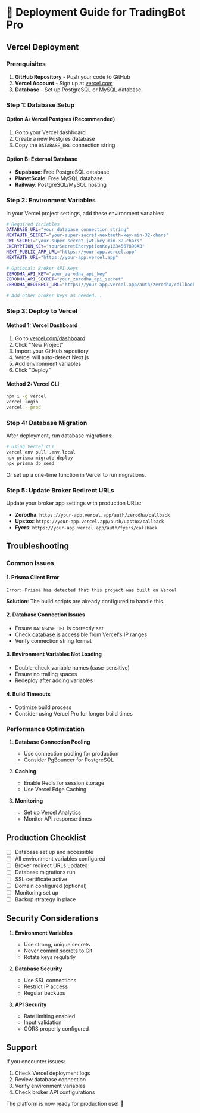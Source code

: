 # 🚀 Deployment Guide for TradingBot Pro

## Vercel Deployment

### Prerequisites
1. **GitHub Repository** - Push your code to GitHub
2. **Vercel Account** - Sign up at [vercel.com](https://vercel.com)
3. **Database** - Set up PostgreSQL or MySQL database

### Step 1: Database Setup

#### Option A: Vercel Postgres (Recommended)
1. Go to your Vercel dashboard
2. Create a new Postgres database
3. Copy the `DATABASE_URL` connection string

#### Option B: External Database
- **Supabase**: Free PostgreSQL database
- **PlanetScale**: Free MySQL database
- **Railway**: PostgreSQL/MySQL hosting

### Step 2: Environment Variables

In your Vercel project settings, add these environment variables:

```bash
# Required Variables
DATABASE_URL="your_database_connection_string"
NEXTAUTH_SECRET="your-super-secret-nextauth-key-min-32-chars"
JWT_SECRET="your-super-secret-jwt-key-min-32-chars"
ENCRYPTION_KEY="YourSecretEncryptionKey1234567890AB"
NEXT_PUBLIC_APP_URL="https://your-app.vercel.app"
NEXTAUTH_URL="https://your-app.vercel.app"

# Optional: Broker API Keys
ZERODHA_API_KEY="your_zerodha_api_key"
ZERODHA_API_SECRET="your_zerodha_api_secret"
ZERODHA_REDIRECT_URL="https://your-app.vercel.app/auth/zerodha/callback"

# Add other broker keys as needed...
```

### Step 3: Deploy to Vercel

#### Method 1: Vercel Dashboard
1. Go to [vercel.com/dashboard](https://vercel.com/dashboard)
2. Click "New Project"
3. Import your GitHub repository
4. Vercel will auto-detect Next.js
5. Add environment variables
6. Click "Deploy"

#### Method 2: Vercel CLI
```bash
npm i -g vercel
vercel login
vercel --prod
```

### Step 4: Database Migration

After deployment, run database migrations:

```bash
# Using Vercel CLI
vercel env pull .env.local
npx prisma migrate deploy
npx prisma db seed
```

Or set up a one-time function in Vercel to run migrations.

### Step 5: Update Broker Redirect URLs

Update your broker app settings with production URLs:

- **Zerodha**: `https://your-app.vercel.app/auth/zerodha/callback`
- **Upstox**: `https://your-app.vercel.app/auth/upstox/callback`
- **Fyers**: `https://your-app.vercel.app/auth/fyers/callback`

## Troubleshooting

### Common Issues

#### 1. Prisma Client Error
```
Error: Prisma has detected that this project was built on Vercel
```
**Solution**: The build scripts are already configured to handle this.

#### 2. Database Connection Issues
- Ensure `DATABASE_URL` is correctly set
- Check database is accessible from Vercel's IP ranges
- Verify connection string format

#### 3. Environment Variables Not Loading
- Double-check variable names (case-sensitive)
- Ensure no trailing spaces
- Redeploy after adding variables

#### 4. Build Timeouts
- Optimize build process
- Consider using Vercel Pro for longer build times

### Performance Optimization

1. **Database Connection Pooling**
   - Use connection pooling for production
   - Consider PgBouncer for PostgreSQL

2. **Caching**
   - Enable Redis for session storage
   - Use Vercel Edge Caching

3. **Monitoring**
   - Set up Vercel Analytics
   - Monitor API response times

## Production Checklist

- [ ] Database set up and accessible
- [ ] All environment variables configured
- [ ] Broker redirect URLs updated
- [ ] Database migrations run
- [ ] SSL certificate active
- [ ] Domain configured (optional)
- [ ] Monitoring set up
- [ ] Backup strategy in place

## Security Considerations

1. **Environment Variables**
   - Use strong, unique secrets
   - Never commit secrets to Git
   - Rotate keys regularly

2. **Database Security**
   - Use SSL connections
   - Restrict IP access
   - Regular backups

3. **API Security**
   - Rate limiting enabled
   - Input validation
   - CORS properly configured

## Support

If you encounter issues:
1. Check Vercel deployment logs
2. Review database connection
3. Verify environment variables
4. Check broker API configurations

The platform is now ready for production use! 🎉

